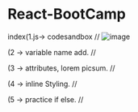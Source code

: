 # React-BootCamp
index(1.js-> codesandbox //
![image](https://user-images.githubusercontent.com/49728020/172531035-18d61546-e3ed-4bc8-92c5-15456d8a6cc5.png)

(2 -> variable name add. // 

(3 -> attributes, lorem picsum. //

(4 -> inline Styling. //

(5 -> practice if else. //


